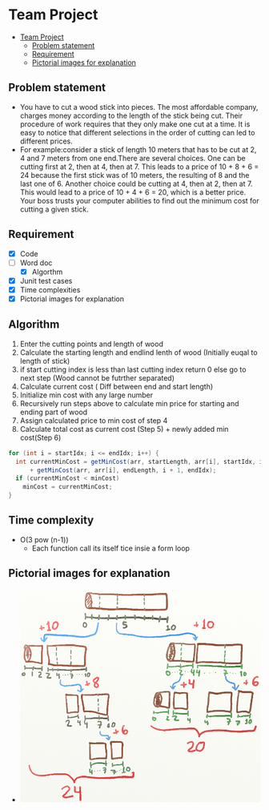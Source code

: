 # Team Project

- [Team Project](#team-project)
  - [Problem statement](#problem-statement)
  - [Requirement](#requirement)
  - [Pictorial images for explanation](#pictorial-images-for-explanation)

## Problem statement

- You have to cut a wood stick into pieces. The most affordable company, charges money according to the length of the stick being cut. Their procedure of work requires that they only make one cut at a time. It is easy to notice that different selections in the order of cutting can led to different prices.
- For example:consider a stick of length 10 meters that has to be cut at 2, 4 and 7 meters from one end.There are several choices. One can be cutting first at 2, then at 4, then at 7. This leads to a price of 10 + 8 + 6 = 24 because the first stick was of 10 meters, the resulting of 8 and the last one of 6. Another choice could be cutting at 4, then at 2, then at 7. This would lead to a price of 10 + 4 + 6 = 20, which is a better price. Your boss trusts your computer abilities to find out the minimum cost for cutting a given stick.

## Requirement

- [x] Code
- [ ] Word doc
  - [x] Algorthm
- [x] Junit test cases
- [x] Time complexities
- [x] Pictorial images for explanation

## Algorithm

1. Enter the cutting points and length of wood
2. Calculate the starting length and endlind lenth of wood (Initially euqal to length of stick)
3. if start cutting index is less than last cutting index return 0 else go to next step (Wood cannot be futrther separated)
4. Calculate current cost ( Diff between end and start length)
5. Initialize min cost with any large number
6. Recursively run steps above to calculate min price for starting and ending part of wood
7. Assign calculated price to min cost of step 4
8. Calculate total cost as current cost (Step 5) + newly added min cost(Step 6)

```java
for (int i = startIdx; i <= endIdx; i++) {
  int currentMinCost = getMinCost(arr, startLength, arr[i], startIdx, i - 1)
      + getMinCost(arr, arr[i], endLength, i + 1, endIdx);
  if (currentMinCost < minCost)
    minCost = currentMinCost;
}
```

## Time complexity

- O(3 pow (n-1))
  - Each function call its itself tice insie a form loop

## Pictorial images for explanation

- ![Sticks](sticks-1.png)
